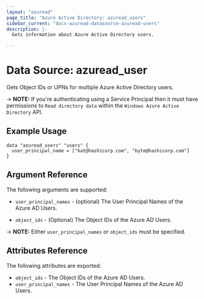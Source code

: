 ```yaml
---
layout: "azuread"
page_title: "Azure Active Directory: azuread_users"
sidebar_current: "docs-azuread-datasource-azuread-users"
description: |-
  Gets information about Azure Active Directory users.

---
```


# Data Source: azuread_user

Gets Object IDs or UPNs for multiple Azure Active Directory users.

-> **NOTE:** If you're authenticating using a Service Principal then it must have permissions to `Read directory data` within the `Windows Azure Active Directory` API.

## Example Usage

```hcl
data "azuread_users" "users" {
  user_principal_name = ["kat@hashicorp.com", "byte@hashicorp.com"]
}
```

## Argument Reference

The following arguments are supported:

* `user_principal_names` - (optional) The User Principal Names of the Azure AD Users.

* `object_ids` - (Optional) The Object IDs of the Azure AD Users.

-> **NOTE:** Either `user_principal_names` or `object_ids` must be specified.

## Attributes Reference

The following attributes are exported:

* `object_ids` - The Object IDs of the Azure AD Users.
* `user_principal_names` - The User Principal Names of the Azure AD Users.
